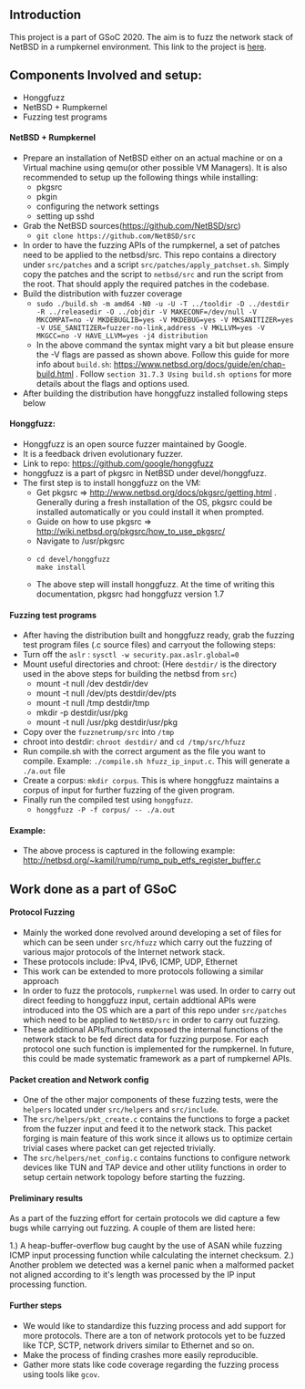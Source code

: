## Introduction

This project is a part of GSoC 2020. The aim is to fuzz the network stack of NetBSD in a rumpkernel environment.
This link to the project is [here](https://summerofcode.withgoogle.com/projects/#6486401496907776).

## Components Involved and setup:

- Honggfuzz
- NetBSD + Rumpkernel
- Fuzzing test programs

#### NetBSD + Rumpkernel
- Prepare an installation of NetBSD either on an actual machine or on a Virtual machine using qemu(or other possible VM Managers). It is also recommended to setup up the following things while installing:
    - pkgsrc
    - pkgin
    - configuring the network settings
    - setting up sshd
- Grab the NetBSD sources(https://github.com/NetBSD/src)
    - ``` git clone https://github.com/NetBSD/src ```
- In order to have the fuzzing APIs of the rumpkernel, a set of patches need to be applied to the netbsd/src. This repo contains a directory under `src/patches` and a script `src/patches/apply_patchset.sh`. Simply copy the patches and the script to `netbsd/src` and run the script from the root. That should apply the required patches in the codebase.
- Build the distribution with fuzzer coverage
    - ```sudo ./build.sh -m amd64 -N0 -u -U -T ../tooldir -D ../destdir -R ../releasedir -O ../objdir -V MAKECONF=/dev/null -V MKCOMPAT=no -V MKDEBUGLIB=yes -V MKDEBUG=yes -V MKSANITIZER=yes -V USE_SANITIZER=fuzzer-no-link,address -V MKLLVM=yes -V MKGCC=no -V HAVE_LLVM=yes -j4 distribution```
    - In the above command the syntax might vary a bit but please ensure the -V flags are passed as shown above. Follow this guide for more info about `build.sh`: https://www.netbsd.org/docs/guide/en/chap-build.html . Follow `section 31.7.3 Using build.sh options` for more details about the flags and options used.
- After building the distribution have honggfuzz installed following steps below

#### Honggfuzz:
- Honggfuzz is an open source fuzzer maintained by Google.
- It is a feedback driven evolutionary fuzzer.
- Link to repo: https://github.com/google/honggfuzz
- honggfuzz is a part of pkgsrc in NetBSD under devel/honggfuzz.
- The first step is to install honggfuzz on the VM:
    - Get pkgsrc => http://www.netbsd.org/docs/pkgsrc/getting.html . Generally during a fresh installation of the OS, pkgsrc could be installed automatically or you could install it when prompted.
    - Guide on how to use pkgsrc => http://wiki.netbsd.org/pkgsrc/how_to_use_pkgsrc/
    - Navigate to /usr/pkgsrc
    -   ```
        cd devel/honggfuzz
        make install 
        ```
    - The above step will install honggfuzz. At the time of writing this documentation, pkgsrc had honggfuzz version 1.7

#### Fuzzing test programs

- After having the distribution built and honggfuzz ready, grab the fuzzing test program files (.c source files) and carryout the following steps:
- Turn off the `aslr` : `sysctl -w security.pax.aslr.global=0`
- Mount useful directories and chroot: (Here `destdir/` is the directory used in the above steps for building the netbsd from `src`)
    - mount -t null /dev destdir/dev
    - mount -t null /dev/pts destdir/dev/pts
    - mount -t null /tmp destdir/tmp
    - mkdir -p destdir/usr/pkg
    - mount -t null /usr/pkg destdir/usr/pkg
- Copy over the `fuzznetrump/src` into `/tmp`
- chroot into destdir: `chroot destdir/` and `cd /tmp/src/hfuzz`
- Run compile.sh with the correct argument as the file you want to compile. Example: `./compile.sh hfuzz_ip_input.c`. This will generate a `./a.out` file
- Create a corpus: `mkdir corpus`. This is where honggfuzz maintains a corpus of input for further fuzzing of the given program.
- Finally run the compiled test using `honggfuzz`.
    - `honggfuzz -P -f corpus/ -- ./a.out`

#### Example:
- The above process is captured in the following example: http://netbsd.org/~kamil/rump/rump_pub_etfs_register_buffer.c

## Work done as a part of GSoC

#### Protocol Fuzzing

- Mainly the worked done revolved around developing a set of files for which can be seen under `src/hfuzz` which carry out the fuzzing of various major protocols of the Internet network stack.
- These protocols include: IPv4, IPv6, ICMP, UDP, Ethernet
- This work can be extended to more protocols following a similar approach
- In order to fuzz the protocols, `rumpkernel` was used. In order to carry out direct feeding to honggfuzz input, certain addtional APIs were introduced into the OS which are a part of this repo under `src/patches` which need to be applied to `NetBSD/src` in order to carry out fuzzing.
- These additional APIs/functions exposed the internal functions of the network stack to be fed direct data for fuzzing purpose. For each protocol one such function is implemented for the rumpkernel. In future, this could be made systematic framework as a part of rumpkernel APIs.

#### Packet creation and Network config

- One of the other major components of these fuzzing tests, were the `helpers` located under `src/helpers` and `src/include`. 
- The `src/helpers/pkt_create.c` contains the functions to forge a packet from the fuzzer input and feed it to the network stack. This packet forging is main feature of this work since it allows us to optimize certain trivial cases where packet can get rejected trivially.
- The `src/helpers/net_config.c` contains functions to configure network devices like TUN and TAP device and other utility functions in order to setup certain network topology before starting the fuzzing.

#### Preliminary results

As a part of the fuzzing effort for certain protocols we did capture a few bugs while carrying out fuzzing. A couple of them are listed here:

1.) A heap-buffer-overflow bug caught by the use of ASAN while fuzzing ICMP input processing function while calculating the internet checksum.
2.) Another problem we detected was a kernel panic when a malformed packet not aligned according to it's length was processed by the IP input processing function.

#### Further steps

- We would like to standardize this fuzzing process and add support for more protocols. There are a ton of network protocols yet to be fuzzed like TCP, SCTP, network drivers similar to Ethernet and so on.
- Make the process of finding crashes more easily reproducible.
- Gather more stats like code coverage regarding the fuzzing process using tools like `gcov`.
